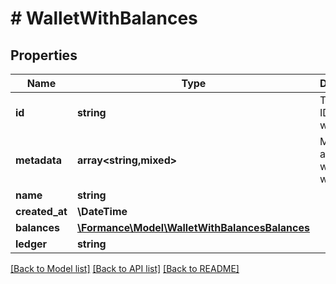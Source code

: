 # # WalletWithBalances

## Properties

Name | Type | Description | Notes
------------ | ------------- | ------------- | -------------
**id** | **string** | The unique ID of the wallet. |
**metadata** | **array<string,mixed>** | Metadata associated with the wallet. |
**name** | **string** |  |
**created_at** | **\DateTime** |  |
**balances** | [**\Formance\Model\WalletWithBalancesBalances**](WalletWithBalancesBalances.md) |  |
**ledger** | **string** |  |

[[Back to Model list]](../../README.md#models) [[Back to API list]](../../README.md#endpoints) [[Back to README]](../../README.md)
